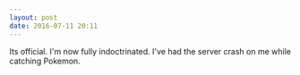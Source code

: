 ```yaml
---
layout: post
date: 2016-07-11 20:11
---
```

Its official. I'm now fully indoctrinated. I've had the server crash on me while catching Pokemon.

